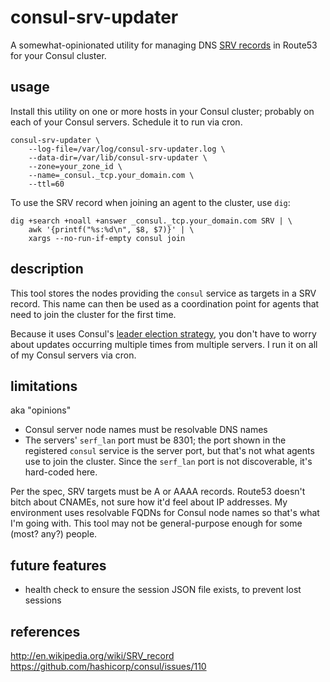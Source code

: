 # consul-srv-updater

A somewhat-opinionated utility for managing DNS [SRV records][SRV] in Route53
for your Consul cluster.

## usage

Install this utility on one or more hosts in your Consul cluster; probably on
each of your Consul servers.  Schedule it to run via cron.

    consul-srv-updater \
        --log-file=/var/log/consul-srv-updater.log \
        --data-dir=/var/lib/consul-srv-updater \
        --zone=your_zone_id \
        --name=_consul._tcp.your_domain.com \
        --ttl=60

To use the SRV record when joining an agent to the cluster, use `dig`:

    dig +search +noall +answer _consul._tcp.your_domain.com SRV | \
        awk '{printf("%s:%d\n", $8, $7)}' | \
        xargs --no-run-if-empty consul join

## description

This tool stores the nodes providing the `consul` service as targets in a SRV
record.  This name can then be used as a coordination point for agents that need
to join the cluster for the first time.

Because it uses Consul's [leader election strategy][leader-elec], you don't have
to worry about updates occurring multiple times from multiple servers.  I run it
on all of my Consul servers via cron.

## limitations

aka "opinions"

* Consul server node names must be resolvable DNS names
* The servers' `serf_lan` port must be 8301; the port shown in the registered
  `consul` service is the server port, but that's not what agents use to join the
  cluster.  Since the `serf_lan` port is not discoverable, it's hard-coded here.

Per the spec, SRV targets must be A or AAAA records.  Route53 doesn't bitch
about CNAMEs, not sure how it'd feel about IP addresses.  My environment uses
resolvable FQDNs for Consul node names so that's what I'm going with.  This tool
may not be general-purpose enough for some (most? any?) people.

## future features

* health check to ensure the session JSON file exists, to prevent lost sessions

## references

http://en.wikipedia.org/wiki/SRV_record
https://github.com/hashicorp/consul/issues/110

[SRV]: http://en.wikipedia.org/wiki/SRV_record
[leader-elec]: http://www.consul.io/docs/guides/leader-election.html
